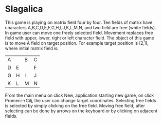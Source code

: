 # Slagalica
 This game is playing on matrix field four by four. Ten fields of matrix have characters  A,B,C,D,E,F,G,H,I,J,K,L,M,N, and two field are free (white fields). In game user can move one freely selected field. Movement replaces free field with upper, lower, right or left character field. The object of this game is to move A field on target position. For example target position is [2,1], where initial matrix field is:   <table>       <tr><td>A</td><td> </td><td>B</td><td>C</td></tr>       <tr><td>D</td><td>E</td><td> </td><td>F</td></tr>       <tr><td>G</td><td>H</td><td>I</td><td>J</td></tr>       <tr><td>K</td><td>L</td><td>M</td><td>N</td></tr> </table>   From the main menu on click New, application starting new game, on click Promeni→Cilj, the user can change target coordinates. Selecting free fields is selected by simply clicking on the free field. Moving free field, after selecting can be done by arrows on the keyboard or by clicking on adjacent fields.
